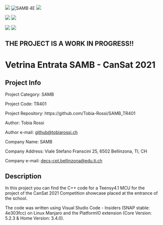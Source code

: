 <p>
<img src="https://img.shields.io/github/license/Tobia-Rossi/SAMB_TR401">
<img src="https://img.shields.io/badge/SAMB-4E-blueviolet" alt="SAMB 4E"> 
<img src=https://img.shields.io/badge/School%20Year-2021%2F22-blueviolet>
</p>
<p>
<img src="https://img.shields.io/github/languages/top/Tobia-Rossi/SAMB_TR401">
<img src="https://img.shields.io/github/languages/code-size/Tobia-Rossi/SAMB_TR401">
</p>
<p>
<img src="https://img.shields.io/reddit/user-karma/combined/Tobia-Rossi?style=social">
<img src="https://img.shields.io/discord/921013923136811028"> 
</p>

<h2><b>THE PROJECT IS A WORK IN PROGRESS!!</b></h2>

<h1>Vetrina Entrata SAMB - CanSat 2021</h1>

<h2>Project Info</h2>
<p>Project Category:    SAMB</p>
<p>Project Code:        TR401</p>
<p>Project Repository:  https://github.com/Tobia-Rossi/SAMB_TR401</p>
<p>Author:              Tobia Rossi</p>
<p>Author e-mail:       <a href = "mailto: github@tobiarossi.ch">github@tobiarossi.ch</a></p>
<p>Company Name:        SAMB</p>
<p>Company Address:     Viale Stefano Franscini 25, 6502 Bellinzona, TI, CH</p>
<p>Company e-mail:      <a href = "mailto: decs-cpt.bellinzona@edu.ti.ch">decs-cpt.bellinzona@edu.ti.ch</a></p>

<h2>Description</h2>
<p>In this project you can find the C++ code for a Teensy4.1 MCU for the project of the CanSat 2021 Competition showcase placed at the entrance of the school.</p>
<p>The code was written using Visual Studio Code - Insiders (SNAP stable: 4e303fcc) on Linux Manjaro and the PlatformIO extension (Core Version: 5.2.3 & Home Version: 3.4.0).</p>